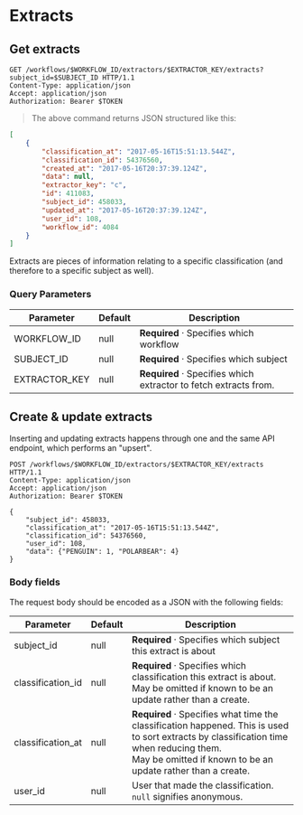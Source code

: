 # Extracts

## Get extracts

```http
GET /workflows/$WORKFLOW_ID/extractors/$EXTRACTOR_KEY/extracts?subject_id=$SUBJECT_ID HTTP/1.1
Content-Type: application/json
Accept: application/json
Authorization: Bearer $TOKEN
```

> The above command returns JSON structured like this:

```json
[
    {
        "classification_at": "2017-05-16T15:51:13.544Z",
        "classification_id": 54376560,
        "created_at": "2017-05-16T20:37:39.124Z",
        "data": null,
        "extractor_key": "c",
        "id": 411083,
        "subject_id": 458033,
        "updated_at": "2017-05-16T20:37:39.124Z",
        "user_id": 108,
        "workflow_id": 4084
    }
]
```

Extracts are pieces of information relating to a specific classification (and therefore to a specific subject as well).

### Query Parameters

Parameter     | Default | Description
------------- | ------- | -----------
WORKFLOW_ID   | null    | **Required** &middot; Specifies which workflow
SUBJECT_ID    | null    | **Required** &middot; Specifies which subject
EXTRACTOR_KEY | null    | **Required** &middot; Specifies which extractor to fetch extracts from.


## Create &amp; update extracts

Inserting and updating extracts happens through one and the same API endpoint, which performs an "upsert".

```http
POST /workflows/$WORKFLOW_ID/extractors/$EXTRACTOR_KEY/extracts HTTP/1.1
Content-Type: application/json
Accept: application/json
Authorization: Bearer $TOKEN

{
    "subject_id": 458033,
    "classification_at": "2017-05-16T15:51:13.544Z",
    "classification_id": 54376560,
    "user_id": 108,
    "data": {"PENGUIN": 1, "POLARBEAR": 4}
}
```

### Body fields

The request body should be encoded as a JSON with the following fields:

Parameter    | Default | Description
------------ | ------- | -----------
subject_id   | null     | **Required** &middot; Specifies which subject this extract is about
classification_id | null | **Required** &middot; Specifies which classification this extract is about.<br>May be omitted if known to be an update rather than a create.
classification_at | null | **Required** &middot; Specifies what time the classification happened. This is used to sort extracts by classification time when reducing them.<br>May be omitted if known to be an update rather than a create.
user_id | null | User that made the classification. `null` signifies anonymous.
